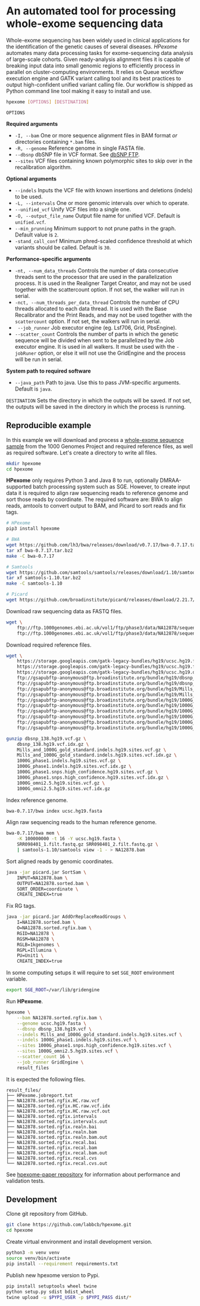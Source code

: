 # An automated tool for processing whole-exome sequencing data

Whole-exome sequencing has been widely used in clinical applications for the identification of the genetic causes of several diseases.
_HPexome_ automates many data processing tasks for exome-sequencing data analysis of large-scale cohorts.
Given ready-analysis alignment files it is capable of breaking input data into small genomic regions to efficiently process in parallel on cluster-computing environments.
It relies on Queue workflow execution engine and GATK variant calling tool and its best practices to output high-confident unified variant calling file.
Our workflow is shipped as Python command line tool making it easy to install and use.

``` bash
hpexome [OPTIONS] [DESTINATION]
```

`OPTIONS`

__Required arguments__

- `-I, --bam` One or more sequence alignment files in BAM format _or_ directories containing `*.bam` files.
- `-R, --genome` Reference genome in single FASTA file.
- `--dbsnp` dbSNP file in VCF format. See [dbSNP FTP](ftp://ftp.ncbi.nih.gov/snp/).
- `--sites` VCF files containing known polymorphic sites to skip over in the recalibration algorithm.

__Optional arguments__

- `--indels` Inputs the VCF file with known insertions and deletions (indels) to be used.
- `-L, --intervals` One or more genomic intervals over which to operate.
- `--unified_vcf` Unify VCF files into a single one.
- `-O, --output_file_name` Output file name for unified VCF. Default is `unified.vcf`.
- `--min_prunning` Minimum support to not prune paths in the graph. Default value is `2`.
- `-stand_call_conf` Minimum phred-scaled confidence threshold at which variants should be called. Default is `30`.

__Performance-specific arguments__

- `-nt, --num_data_threads` Controls the number of data consecutive threads sent to the processor that are used in the parallelization process. It is used in the Realigner Target Creator, and may not be used together with the scattercount option. If not set, the walker will run in serial.
- `-nct, --num_threads_per_data_thread` Controls the number of CPU threads allocated to each data thread. It is used with the Base Recalibrator and the Print Reads, and may not be used together with the `scattercount` option. If not set, the walkers will run in serial.
- ` --job_runner` Job executor engine (eg. Lsf706, Grid, PbsEngine).
- `--scatter_count` Controls the number of parts in which the genetic sequence will be divided when sent to be parallelized by the Job executor engine. It  is used in all walkers. It must be used with the `-jobRuner`  option, or else it will not use the GridEngine and the process will be run in serial.

__System path to required software__

- `--java_path` Path to java. Use this to pass JVM-specific arguments. Default is `java`.

`DESTINATION` Sets the directory in which the outputs will be saved. If not set, the outputs will be saved in the directory in which the process is running.

## Reproducible example

In this example we will download and process a [whole-exome sequence sample](https://www.internationalgenome.org/data-portal/sample/HG00114) from the 1000 Genomes Project and required reference files, as well as required software.
Let's create a directory to write all files.

```bash
mkdir hpexome
cd hpexome
```

**HPexome** only requires Python 3 and Java 8 to run, optionally DMRAA-supported batch processing system such as SGE.
However, to create input data it is required to align raw sequencing reads to reference genome and sort those reads by coordinate.
The required software are: BWA to align reads, amtools to convert output to BAM, and Picard to sort reads and fix tags.

```bash
# HPexome
pip3 install hpexome

# BWA
wget https://github.com/lh3/bwa/releases/download/v0.7.17/bwa-0.7.17.tar.bz2
tar xf bwa-0.7.17.tar.bz2 
make -C bwa-0.7.17 

# Samtools
wget https://github.com/samtools/samtools/releases/download/1.10/samtools-1.10.tar.bz2
tar xf samtools-1.10.tar.bz2
make -C samtools-1.10

# Picard
wget https://github.com/broadinstitute/picard/releases/download/2.21.7/picard.jar
```

Download raw sequencing data as FASTQ files.

```bash
wget \
    ftp://ftp.1000genomes.ebi.ac.uk/vol1/ftp/phase3/data/NA12878/sequence_read/SRR098401_1.filt.fastq.gz \
    ftp://ftp.1000genomes.ebi.ac.uk/vol1/ftp/phase3/data/NA12878/sequence_read/SRR098401_2.filt.fastq.gz
```

Download required reference files.

```bash
wget \
    https://storage.googleapis.com/gatk-legacy-bundles/hg19/ucsc.hg19.fasta \
    https://storage.googleapis.com/gatk-legacy-bundles/hg19/ucsc.hg19.fasta.fai \
    https://storage.googleapis.com/gatk-legacy-bundles/hg19/ucsc.hg19.dict \
    ftp://gsapubftp-anonymous@ftp.broadinstitute.org/bundle/hg19/dbsnp_138.hg19.vcf.gz \
    ftp://gsapubftp-anonymous@ftp.broadinstitute.org/bundle/hg19/dbsnp_138.hg19.vcf.idx.gz \
    ftp://gsapubftp-anonymous@ftp.broadinstitute.org/bundle/hg19/Mills_and_1000G_gold_standard.indels.hg19.sites.vcf.gz \
    ftp://gsapubftp-anonymous@ftp.broadinstitute.org/bundle/hg19/Mills_and_1000G_gold_standard.indels.hg19.sites.vcf.idx.gz \
    ftp://gsapubftp-anonymous@ftp.broadinstitute.org/bundle/hg19/1000G_phase1.indels.hg19.sites.vcf.gz \
    ftp://gsapubftp-anonymous@ftp.broadinstitute.org/bundle/hg19/1000G_phase1.indels.hg19.sites.vcf.idx.gz \
    ftp://gsapubftp-anonymous@ftp.broadinstitute.org/bundle/hg19/1000G_phase1.snps.high_confidence.hg19.sites.vcf.gz \
    ftp://gsapubftp-anonymous@ftp.broadinstitute.org/bundle/hg19/1000G_phase1.snps.high_confidence.hg19.sites.vcf.idx.gz \
    ftp://gsapubftp-anonymous@ftp.broadinstitute.org/bundle/hg19/1000G_omni2.5.hg19.sites.vcf.gz \
    ftp://gsapubftp-anonymous@ftp.broadinstitute.org/bundle/hg19/1000G_omni2.5.hg19.sites.vcf.idx.gz

gunzip dbsnp_138.hg19.vcf.gz \
    dbsnp_138.hg19.vcf.idx.gz \
    Mills_and_1000G_gold_standard.indels.hg19.sites.vcf.gz \
    Mills_and_1000G_gold_standard.indels.hg19.sites.vcf.idx.gz \
    1000G_phase1.indels.hg19.sites.vcf.gz \
    1000G_phase1.indels.hg19.sites.vcf.idx.gz \
    1000G_phase1.snps.high_confidence.hg19.sites.vcf.gz \
    1000G_phase1.snps.high_confidence.hg19.sites.vcf.idx.gz \
    1000G_omni2.5.hg19.sites.vcf.gz \
    1000G_omni2.5.hg19.sites.vcf.idx.gz
```

Index reference genome.

```bash
bwa-0.7.17/bwa index ucsc.hg19.fasta
```

Align raw sequencing reads to the human reference genome.

```bash
bwa-0.7.17/bwa mem \
    -K 100000000 -t 16 -Y ucsc.hg19.fasta \
    SRR098401_1.filt.fastq.gz SRR098401_2.filt.fastq.gz \
    | samtools-1.10/samtools view -1 - > NA12878.bam
```

Sort aligned reads by genomic coordinates.

```bash
java -jar picard.jar SortSam \
    INPUT=NA12878.bam \
    OUTPUT=NA12878.sorted.bam \
    SORT_ORDER=coordinate \
    CREATE_INDEX=true
```

Fix RG tags.

```bash
java -jar picard.jar AddOrReplaceReadGroups \
    I=NA12878.sorted.bam \
    O=NA12878.sorted.rgfix.bam \
    RGID=NA12878 \
    RGSM=NA12878 \
    RGLB=1kgenomes \
    RGPL=Illumina \
    PU=Unit1 \
    CREATE_INDEX=true
```

In some computing setups it will require to set `SGE_ROOT` environment variable.

```bash
export SGE_ROOT=/var/lib/gridengine
```

Run **HPexome**.

```bash
hpexome \
    --bam NA12878.sorted.rgfix.bam \
    --genome ucsc.hg19.fasta \
    --dbsnp dbsnp_138.hg19.vcf \
    --indels Mills_and_1000G_gold_standard.indels.hg19.sites.vcf \
    --indels 1000G_phase1.indels.hg19.sites.vcf \
    --sites 1000G_phase1.snps.high_confidence.hg19.sites.vcf \
    --sites 1000G_omni2.5.hg19.sites.vcf \
    --scatter_count 16 \
    --job_runner GridEngine \
    result_files
```

It is expected the following files.

    result_files/
    ├── HPexome.jobreport.txt
    ├── NA12878.sorted.rgfix.HC.raw.vcf
    ├── NA12878.sorted.rgfix.HC.raw.vcf.idx
    ├── NA12878.sorted.rgfix.HC.raw.vcf.out
    ├── NA12878.sorted.rgfix.intervals
    ├── NA12878.sorted.rgfix.intervals.out
    ├── NA12878.sorted.rgfix.realn.bai
    ├── NA12878.sorted.rgfix.realn.bam
    ├── NA12878.sorted.rgfix.realn.bam.out
    ├── NA12878.sorted.rgfix.recal.bai
    ├── NA12878.sorted.rgfix.recal.bam
    ├── NA12878.sorted.rgfix.recal.bam.out
    ├── NA12878.sorted.rgfix.recal.cvs
    └── NA12878.sorted.rgfix.recal.cvs.out

See [hpexome-paper repository](/docs) for information about performance and validation tests.

## Development

Clone git repository from GitHub.

```bash
git clone https://github.com/labbcb/hpexome.git
cd hpexome
```

Create virtual environment and install development version.

```bash
python3 -m venv venv
source venv/bin/activate
pip install --requirement requirements.txt
```

Publish new hpexome version to Pypi.

```bash
pip install setuptools wheel twine
python setup.py sdist bdist_wheel
twine upload -u $PYPI_USER -p $PYPI_PASS dist/*
```
